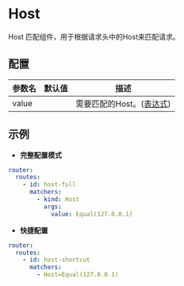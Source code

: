 # Host

Host 匹配组件，用于根据请求头中的Host来匹配请求。

## 配置

| 参数名   | 默认值 | 描述                               |
|-------|-----|----------------------------------|
| value |     | 需要匹配的Host。([表达式](expression.md)) |

## 示例

- **完整配置模式**

```yaml
router:
  routes:
    - id: host-full
      matchers:
        - kind: Host
          args:
            value: Equal(127.0.0.1)
```

- **快捷配置**

```yaml
router:
  routes:
    - id: host-shortcut
      matchers:
        - Host=Equal(127.0.0.1)
```